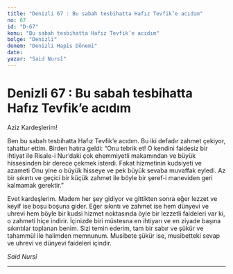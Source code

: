 ```yaml
---
title: "Denizli 67 : Bu sabah tesbihatta Hafız Tevfik’e acıdım"
no: 67
id: "D-67"
konu: "Bu sabah tesbihatta Hafız Tevfik’e acıdım"
bolge: "Denizli"
donem: "Denizli Hapis Dönemi"
date: 
yazar: "Said Nursî"
---
```


# Denizli 67 : Bu sabah tesbihatta Hafız Tevfik’e acıdım

Aziz Kardeşlerim!

Ben bu sabah tesbihatta Hafız Tevfik’e acıdım. Bu iki defadır zahmet çekiyor, tahattur ettim. Birden hatıra geldi: “Onu tebrik et! O kendini faidesiz bir ihtiyat ile Risale-i Nur’daki çok ehemmiyetli makamından ve büyük hissesinden bir derece çekmek isterdi. Fakat hizmetinin kudsiyeti ve azameti Onu yine o büyük hisseye ve pek büyük sevaba muvaffak eyledi. Az bir sıkıntı ve geçici bir küçük zahmet ile böyle bir şeref-i maneviden geri kalmamak gerektir.”

Evet kardeşlerim. Madem her şey gidiyor ve gittikten sonra eğer lezzet ve keyif ise boşu boşuna gider. Eğer sıkıntı ve zahmet ise hem dünyevi ve uhrevi hem böyle bir kudsi hizmet noktasında öyle bir lezzetli faideleri var ki, o zahmeti hiçe indirir. İçinizde biri müstesna en ihtiyarı ve en ziyade başına sıkıntılar toplanan benim. Sizi temin ederim, tam bir sabır ve şükür ve tahammül ile halimden memnunum. Musibete şükür ise, musibetteki sevap ve uhrevi ve dünyevi faideleri içindir.

*Said Nursî*

***
